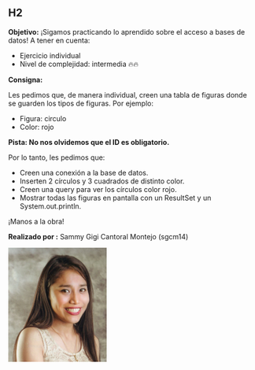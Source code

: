 H2
---

**Objetivo:**
¡Sigamos practicando lo aprendido sobre el acceso a bases de datos!
A tener en cuenta:
- Ejercicio individual
- Nivel de complejidad: intermedia 🔥🔥


**Consigna:**

Les pedimos que, de manera individual, creen una tabla de figuras donde se guarden los tipos de figuras. Por ejemplo:

- Figura: circulo
- Color: rojo

**Pista: No nos olvidemos que el ID es obligatorio.**

Por lo tanto, les pedimos que:

- Creen una conexión a la base de datos.
- Inserten 2 círculos y 3 cuadrados de distinto color.
- Creen una query para ver los círculos color rojo.
- Mostrar todas las figuras en pantalla con un ResultSet y un System.out.println.

¡Manos a la obra!



**Realizado por :** Sammy Gigi Cantoral Montejo (sgcm14)

<img src ="https://raw.githubusercontent.com/sgcm14/sgcm14/main/sammy.jpg" width="200">
